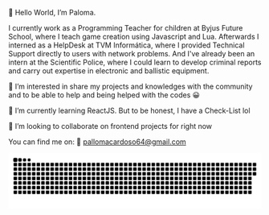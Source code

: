 🙋 Hello World, I’m Paloma.

I currently work as a Programming Teacher for children at Byjus Future School, where I teach game creation using Javascript and Lua.
Afterwards I interned as a HelpDesk at TVM Informática, where I provided Technical Support directly to users with network problems.
And I've already been an intern at the Scientific Police, where I could learn to develop criminal reports and carry out expertise in electronic and ballistic equipment.

👀 I’m interested in share my projects and knowledges with the community and to be able to help and being helped with the codes 😀

🌱 I’m currently learning ReactJS. But to be honest, I have a Check-List lol

💞️ I’m looking to collaborate on frontend projects for right now

You can find me on:
📩  pallomacardoso64@gmail.com

<!---
palomacardoso/palomacardoso is a ✨ special ✨ repository because its `README.md` (this file) appears on your GitHub profile.
You can click the Preview link to take a look at your changes.
--->

![Snake animation](https://github.com/palomacardoso/palomacardoso/blob/output/github-contribution-grid-snake.svg)
